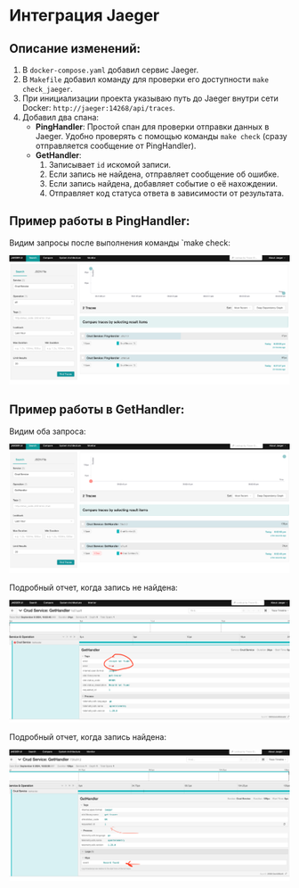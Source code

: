 # Интеграция Jaeger

## Описание изменений:

1. В `docker-compose.yaml` добавил сервис Jaeger.
2. В `Makefile` добавил команду для проверки его доступности `make check_jaeger`.
3. При инициализации проекта указываю путь до Jaeger внутри сети Docker: `http://jaeger:14268/api/traces`.
4. Добавил два спана:
    - **PingHandler**: Простой спан для проверки отправки данных в Jaeger. Удобно проверять с помощью
      команды `make check` (сразу отправляется сообщение от PingHandler).
    - **GetHandler**:
        1. Записывает `id` искомой записи.
        2. Если запись не найдена, отправляет сообщение об ошибке.
        3. Если запись найдена, добавляет событие о её нахождении.
        4. Отправляет код статуса ответа в зависимости от результата.
## Пример работы в **PingHandler**:

Видим запросы после выполнения команды `make check:

![ping_handler_1.png](ping_handler_1.png)

## Пример работы в **GetHandler**:

Видим оба запроса:

![get_handler_1.png](get_handler_1.png)

Подробный отчет, когда запись не найдена:

![get_handler_3.png](get_handler_3.png)

Подробный отчет, когда запись найдена:

![get_handler_2.png](get_handler_2.png)